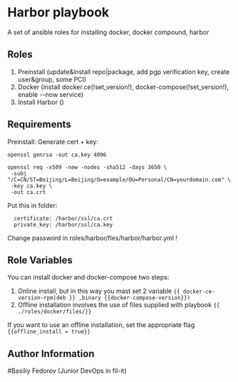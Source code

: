 Harbor playbook
=========

А set of ansible roles for installing docker, docker compound, harbor

Roles 
--------------
1) Preinstall (update&install  repo|package, add pgp verification key, create user&group, some PCI)
2) Docker (install docker.ce(!set_version!), docker-compose(!set_version!), enable --now service)
3) Install Harbor ()


Requirements
------------
Preinstall:
Generate cert + key: 
```
openssl genrsa -out ca.key 4096

openssl req -x509 -new -nodes -sha512 -days 3650 \
 -subj "/C=CN/ST=Beijing/L=Beijing/O=example/OU=Personal/CN=yourdomain.com" \
 -key ca.key \
 -out ca.crt
```
Put this in folder:
```
  certificate: /harbor/ssl/ca.crt
  private_key: /harbor/ssl/ca.key
```

Change password in roles/harbor/fles/harbor/harbor.yml !


Role Variables
--------------
You can install docker and docker-compose two steps:
1) Online install, but in this way you mast set 2 variable 
```{{ docker-ce-version-rpm|deb }} ,binary {{docker-compose-version}})```
2) Offline installation involves the use of files supplied with playbook 
```{{ ./roles/docker/files/}}```


If you want to use an offline installation, set the appropriate flag
```{{offline_install = true}}```

Author Information
------------------
#Basiliy Fedorov (Junior DevOps in fil-it)
